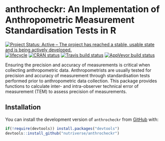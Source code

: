 
<!-- README.md is generated from README.Rmd. Please edit that file -->

# anthrocheckr: An Implementation of Anthropometric Measurement Standardisation Tests in R

[![Project Status: Active – The project has reached a stable, usable
state and is being actively
developed.](https://www.repostatus.org/badges/latest/active.svg)](https://www.repostatus.org/#active)
[![lifecycle](https://img.shields.io/badge/lifecycle-maturing-blue.svg)](https://www.tidyverse.org/lifecycle/#maturing)
[![CRAN
status](https://www.r-pkg.org/badges/version/anthrocheckr)](https://cran.r-project.org/package=anthrocheckr)
[![Travis build
status](https://travis-ci.org/nutriverse/anthrocheckr.svg?branch=master)](https://travis-ci.org/nutriverse/anthrocheckr)
[![AppVeyor build
status](https://ci.appveyor.com/api/projects/status/github/nutriverse/anthrocheckr?branch=master&svg=true)](https://ci.appveyor.com/project/nutriverse/anthrocheckr)

Ensuring the precision and accuracy of measurements is critical when
collecting anthropometric data. Anthropometrists are usually tested for
precision and accuracy of measurement through standardisation tests
performed prior to anthropometric data collection. This package provides
functions to calculate inter- and intra-observer technical error of
measurement (TEM) to assess precision of measurements.

## Installation

You can install the development version of `anthrocheckr` from
[GitHub](https://github.com/nutriverse/anthrocheckr) with:

``` r
if(!require(devtools)) install.packages("devtools")
devtools::install_github("nutriverse/anthrocheckr")
```
